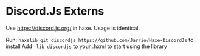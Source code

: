 # Discord.Js Externs

Use https://discord.js.org/ in haxe. Usage is identical.

Run: `haxelib git discordjs https://github.com/Jarrio/Haxe-DiscordJs` to install
Add `-lib discordjs` to your .hxml to start using the library 
